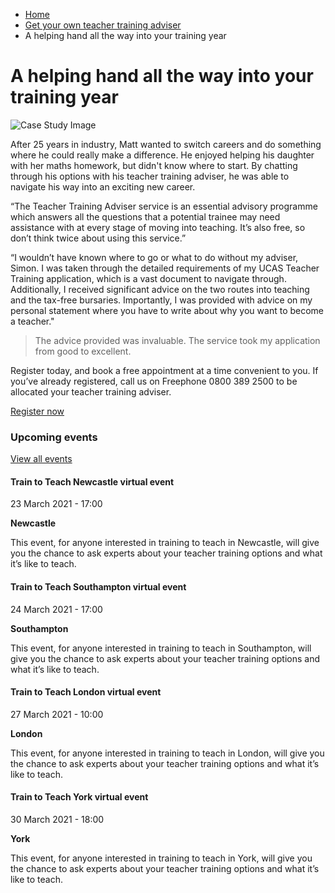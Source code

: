 *   [Home](/)
*   [Get your own teacher training adviser](/premier-plus-adviser)
*   A helping hand all the way into your training year

A helping hand all the way into your training year
==================================================

<img alt="Case Study Image" src="https://getintoteaching.education.gov.uk/sites/default/files/Matthew%20Bacon%20-%20294%20size.jpg"></img>

After 25 years in industry, Matt wanted to switch careers and do something where he could really make a difference. He enjoyed helping his daughter with her maths homework, but didn't know where to start. By chatting through his options with his teacher training adviser, he was able to navigate his way into an exciting new career.

“The Teacher Training Adviser service is an essential advisory programme which answers all the questions that a potential trainee may need assistance with at every stage of moving into teaching. It’s also free, so don’t think twice about using this service.” 

“I wouldn’t have known where to go or what to do without my adviser, Simon. I was taken through the detailed requirements of my UCAS Teacher Training application, which is a vast document to navigate through.  Additionally, I received significant advice on the two routes into teaching and the tax-free bursaries. Importantly, I was provided with advice on my personal statement where you have to write about why you want to become a teacher."

> The advice provided was invaluable. The service took my application from good to excellent.

Register today, and book a free appointment at a time convenient to you. If you’ve already registered, call us on Freephone 0800 389 2500 to be allocated your teacher training adviser.

[Register now](https://register.getintoteaching.education.gov.uk/register "Register with us")

### Upcoming events

[View all events](/teaching-events)

[](/teaching-events/train-to-teach-events/train-to-teach-newcastle-virtual-event-230321)

#### Train to Teach Newcastle virtual event

23 March 2021 - 17:00

**Newcastle**

This event, for anyone interested in training to teach in Newcastle, will give you the chance to ask experts about your teacher training options and what it’s like to teach.

[](/teaching-events/train-to-teach-events/train-to-teach-southampton-virtual-event-240321)

#### Train to Teach Southampton virtual event

24 March 2021 - 17:00

**Southampton**

This event, for anyone interested in training to teach in Southampton, will give you the chance to ask experts about your teacher training options and what it’s like to teach.

[](/teaching-events/train-to-teach-events/train-to-teach-london-virtual-event-270321)

#### Train to Teach London virtual event

27 March 2021 - 10:00

**London**

This event, for anyone interested in training to teach in London, will give you the chance to ask experts about your teacher training options and what it’s like to teach.

[](/teaching-events/train-to-teach-events/train-to-teach-york-virtual-event-300321)

#### Train to Teach York virtual event

30 March 2021 - 18:00

**York**

This event, for anyone interested in training to teach in York, will give you the chance to ask experts about your teacher training options and what it’s like to teach.